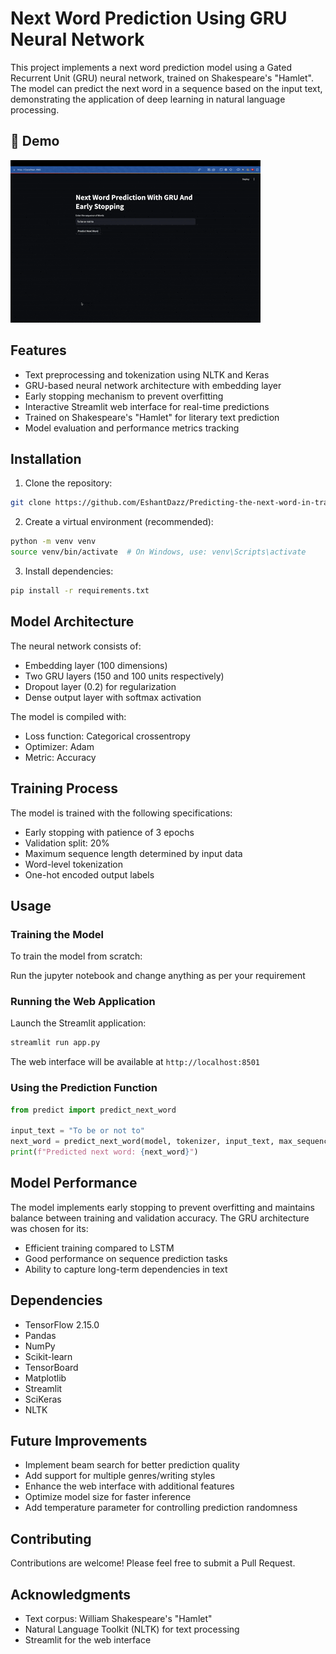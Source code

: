  # Next Word Prediction Using GRU Neural Network

This project implements a next word prediction model using a Gated Recurrent Unit (GRU) neural network, trained on Shakespeare's "Hamlet". The model can predict the next word in a sequence based on the input text, demonstrating the application of deep learning in natural language processing.

## 🎥 Demo

![ShopSense Demo](demo/GRU.gif)

## Features

- Text preprocessing and tokenization using NLTK and Keras
- GRU-based neural network architecture with embedding layer
- Early stopping mechanism to prevent overfitting
- Interactive Streamlit web interface for real-time predictions
- Trained on Shakespeare's "Hamlet" for literary text prediction
- Model evaluation and performance metrics tracking



## Installation

1. Clone the repository:
```bash
git clone https://github.com/EshantDazz/Predicting-the-next-word-in-trained-on-Shakespeare-s-Hamlet-using-GRU-or-LSTM.git
```

2. Create a virtual environment (recommended):
```bash
python -m venv venv
source venv/bin/activate  # On Windows, use: venv\Scripts\activate
```

3. Install dependencies:
```bash
pip install -r requirements.txt
```

## Model Architecture

The neural network consists of:
- Embedding layer (100 dimensions)
- Two GRU layers (150 and 100 units respectively)
- Dropout layer (0.2) for regularization
- Dense output layer with softmax activation

The model is compiled with:
- Loss function: Categorical crossentropy
- Optimizer: Adam
- Metric: Accuracy

## Training Process

The model is trained with the following specifications:
- Early stopping with patience of 3 epochs
- Validation split: 20%
- Maximum sequence length determined by input data
- Word-level tokenization
- One-hot encoded output labels

## Usage

### Training the Model

To train the model from scratch:

Run the jupyter notebook and change anything as per your requirement

### Running the Web Application

Launch the Streamlit application:

```bash
streamlit run app.py
```

The web interface will be available at `http://localhost:8501`

### Using the Prediction Function

```python
from predict import predict_next_word

input_text = "To be or not to"
next_word = predict_next_word(model, tokenizer, input_text, max_sequence_len)
print(f"Predicted next word: {next_word}")
```

## Model Performance

The model implements early stopping to prevent overfitting and maintains balance between training and validation accuracy. The GRU architecture was chosen for its:
- Efficient training compared to LSTM
- Good performance on sequence prediction tasks
- Ability to capture long-term dependencies in text

## Dependencies

- TensorFlow 2.15.0
- Pandas
- NumPy
- Scikit-learn
- TensorBoard
- Matplotlib
- Streamlit
- SciKeras
- NLTK

## Future Improvements

- Implement beam search for better prediction quality
- Add support for multiple genres/writing styles
- Enhance the web interface with additional features
- Optimize model size for faster inference
- Add temperature parameter for controlling prediction randomness

## Contributing

Contributions are welcome! Please feel free to submit a Pull Request.



## Acknowledgments

- Text corpus: William Shakespeare's "Hamlet"
- Natural Language Toolkit (NLTK) for text processing
- Streamlit for the web interface

